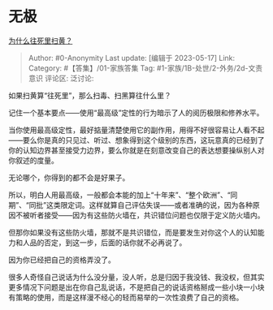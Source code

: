 # 无极
[为什么往死里扫黄？](https://www.zhihu.com/question/418915978/answer/3031793956)

> Author: #0-Anonymity
> Last update: [编辑于 2023-05-17]
> Link:
> Category: #【答集】/01-家族答集
> Tag: #1-家族/1B-处世/2-外务/2d-文责意识
> 评论区:
> 泛讨论:

如果扫黄算“往死里”，那么扫毒、扫黑算往什么里？

记住一个基本要点——使用“最高级”定性的行为暗示了人的阅历极限和修养水平。

当你使用最高级定性，最好掂量清楚使用它的副作用，用得不好很容易让人看不起——要么你是真的只见过、听过、想象得到这个级别的东西，这玩意真的已经到了你的认知边界甚至接受力边界，要么你就是在刻意改变自己的表达想要操纵别人对你叙述的度量。

无论哪个，你得到的都不会是好果子。

所以，明白人用最高级，一般都会本能的加上“十年来”、“整个欧洲”、“同期”、“同批”这类限定词。这样就算自己评估失误——或者准确的说，因为各种原因不被听者接受——因为有这些防火墙在，共识错位问题也仅限于定义防火墙内。

但那你如果没有这些防火墙，那就不是共识错位，而是要发生对你这个人的认知能力和人品的否定，到这一步，后面的话你就不必再说了。

因为你已经把自己的资格弄没了。

很多人奇怪自己说话为什么没分量，没人听，总是归因于我没钱、我没权，但其实更多情况下问题是出在你自己乱说话，不是把自己的说话资格掰成一些小块一小块有策略的使用，而是这样漫不经心的轻而易举的一次性浪费了自己的资格。
